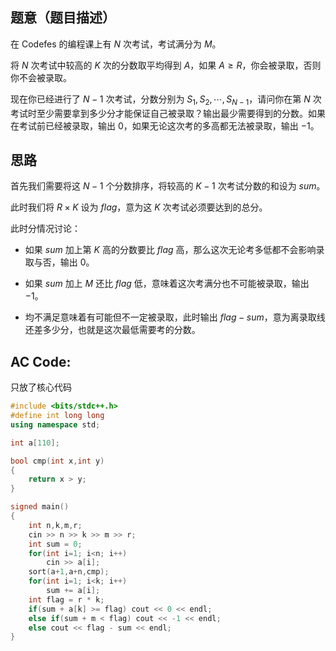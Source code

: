 ## 题意（题目描述）

在 Codefes 的编程课上有 $N$ 次考试，考试满分为 $M$。

将 $N$ 次考试中较高的 $K$ 次的分数取平均得到 $A$，如果 $A\ge R$，你会被录取，否则你不会被录取。

现在你已经进行了 $N-1$ 次考试，分数分别为 $S_1,S_2,\cdots,S_{N-1}$，请问你在第 $N$ 次考试时至少需要拿到多少分才能保证自己被录取？输出最少需要得到的分数。如果在考试前已经被录取，输出 $0$，如果无论这次考的多高都无法被录取，输出 $-1$。

## 思路

首先我们需要将这 $N-1$ 个分数排序，将较高的 $K-1$ 次考试分数的和设为 $sum$。

此时我们将 $R\times K$ 设为 $flag$，意为这 $K$ 次考试必须要达到的总分。

此时分情况讨论：

- 如果 $sum$ 加上第 $K$ 高的分数要比 $flag$ 高，那么这次无论考多低都不会影响录取与否，输出 $0$。

- 如果 $sum$ 加上 $M$ 还比 $flag$ 低，意味着这次考满分也不可能被录取，输出 $-1$。

- 均不满足意味着有可能但不一定被录取，此时输出 $flag-sum$，意为离录取线还差多少分，也就是这次最低需要考的分数。

## AC Code:

只放了核心代码

```cpp
#include <bits/stdc++.h>
#define int long long
using namespace std;

int a[110];

bool cmp(int x,int y)
{
    return x > y;
}

signed main()
{
    int n,k,m,r;
    cin >> n >> k >> m >> r;
    int sum = 0;
    for(int i=1; i<n; i++)
    	cin >> a[i];
    sort(a+1,a+n,cmp);
    for(int i=1; i<k; i++)
    	sum += a[i];
    int flag = r * k;
    if(sum + a[k] >= flag) cout << 0 << endl;
    else if(sum + m < flag) cout << -1 << endl;
    else cout << flag - sum << endl;
}
```